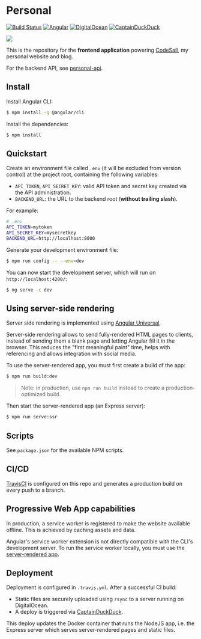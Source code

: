 # Personal

[![Build Status](https://img.shields.io/travis/florimondmanca/personal.svg?style=flat-square)](https://travis-ci.org/florimondmanca/personal)
[![Angular](https://img.shields.io/badge/angular-6-blue.svg?style=flat-square)](https://angular.io)
[![DigitalOcean](https://img.shields.io/badge/digitalocean-deployed-0069fe.svg?style=flat-square)](https://digitalocean.com)
[![CaptainDuckDuck](https://img.shields.io/badge/captainduckduck-quack-fdc73d.svg?style=flat-square)](https://captainduckduck.com)

[![](https://blog.florimondmanca.com/assets/img/codesail-full-repo.png)](https://blog.florimondmanca.com)

This is the repository for the **frontend application** powering [CodeSail](https://blog.florimondmanca.com), my personal website and blog.

For the backend API, see [personal-api](https://github.com/florimondmanca/personal-api).

## Install

Install Angular CLI:

```bash
$ npm install -g @angular/cli
```

Install the dependencies:

```bash
$ npm install
```

## Quickstart

Create an environment file called `.env` (it will be excluded from version control) at the project root, containing the following variables:

- `API_TOKEN`, `API_SECRET_KEY`: valid API token and secret key created via the API administration.
- `BACKEND_URL`: the URL to the backend root (**without trailing slash**).

For example:

```bash
# .env
API_TOKEN=mytoken
API_SECRET_KEY=mysecretkey
BACKEND_URL=http://localhost:8000
```

Generate your development environment file:

```bash
$ npm run config -- --env=dev
```

You can now start the development server, which will run on `http://localhost:4200/`:

```bash
$ ng serve -c dev
```

## Using server-side rendering

Server side rendering is implemented using [Angular Universal](https://angular.io/guide/universal#angular-universal-server-side-rendering).

Server-side rendering allows to send fully-rendered HTML pages to clients, instead of sending them a blank page and letting Angular fill it in the browser. This reduces the "first meaningful paint" time, helps with referencing and allows integration with social media.

To use the server-rendered app, you must first create a build of the app:

```bash
$ npm run build:dev
```

> Note: in production, use `npm run build` instead to create a production-optimized build.

Then start the server-rendered app (an Express server):

```bash
$ npm run serve:ssr
```

## Scripts

See `package.json` for the available NPM scripts.

## CI/CD

[TravisCI](https://travis-ci.org) is configured on this repo and generates a production build on every push to a branch.

## Progressive Web App capabilities

In production, a service worker is registered to make the website available offline. This is achieved by caching assets and data.

Angular's service worker extension is not directly compatible with the CLI's development server. To run the service worker locally, you must use the [server-rendered app](#using-server-side-rendering).

## Deployment

Deployment is configured in `.travis.yml`. After a successful CI build:

- Static files are securely uploaded using `rsync` to a server running on DigitalOcean.
- A deploy is triggered via [CaptainDuckDuck](https://captainduckduck.com).

This deploy updates the Docker container that runs the NodeJS app, i.e. the Express server which serves server-rendered pages and static files.
